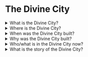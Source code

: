 # The Divine City

<details>

<summary>What is the Divine City?</summary>

A city floating above the Realms, possibly outside of Time and Space.

</details>

<details>

<summary>Where is the Divine City?</summary>

The Divine City was originally built at a place early settlers called the **** Origin Oasis. Right before an event called The Cataclysm, the Divine City was lifted into the sky.&#x20;

It is widely accepted that the raising of the city caused the Cataclysm.

Jump to [place-the-divine-city.md](place-the-divine-city.md "mention")

</details>

<details>

<summary>When was the Divine City built?</summary>

The Divine City started as a settlement, then became a village, then a small, town and finally a city. All of this growth took place during the Age of Exploration.

</details>

<details>

<summary>Why was the Divine City built?</summary>

The original settlement was established as an Area 51-type research center. A group of mages found this massive hole in the ground, an energy source they called "Origin."

They formed an order – Divine Order of Robes – whose mission was to experiment with the energy source. During this period, the Divine Order of Robes – or D.O.O.R. – went out into the Realms to recruit the best mages and alchemists away from their villages.

So many mages made secret expeditions to Origin (most of them staying there for extended periods) that a small village was constructed.

D.O.O.R. continued to recruit the best and brightest, and the village grew into a city.

</details>

<details>

<summary>Who/what is in the Divine City now?</summary>

The city was found empty in present day by a group of 17 adventurers.

</details>

<details>

<summary>What is the story of the Divine City?</summary>

Jump to [a-short-history-of-the-divine-city.md](a-short-history-of-the-divine-city.md "mention")

</details>

